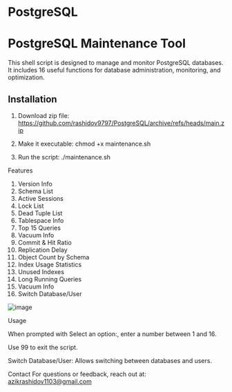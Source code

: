 # PostgreSQL

# PostgreSQL Maintenance Tool

This shell script is designed to manage and monitor PostgreSQL databases. It includes 16 useful functions for database administration, monitoring, and optimization.

## Installation
1. Download zip file:
https://github.com/rashidov9797/PostgreSQL/archive/refs/heads/main.zip
3. Make it executable:
chmod +x maintenance.sh

4. Run the script:
./maintenance.sh



Features

1. Version Info
2. Schema List
3. Active Sessions
4. Lock List
5. Dead Tuple List
6. Tablespace Info
7. Top 15 Queries
8. Vacuum Info 
9. Commit & Hit Ratio
10. Replication Delay
11. Object Count by Schema
12. Index Usage Statistics
13. Unused Indexes
14. Long Running Queries
15. Vacuum Info 
16. Switch Database/User

![image](https://github.com/user-attachments/assets/a36db033-a503-4f84-8067-ce2ba8b074a4)


Usage

When prompted with Select an option:, enter a number between 1 and 16.

Use 99 to exit the script.

Switch Database/User: Allows switching between databases and users.


Contact
For questions or feedback, reach out at: azikrashidov1103@gmail.com

